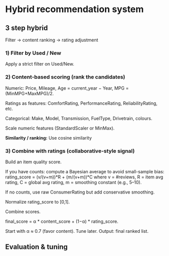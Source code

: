 # Hybrid recommendation system

## 3 step hybrid 
Filter → content ranking → rating adjustment 

### 1) Filter by Used / New

Apply a strict filter on Used/New.

### 2) Content-based scoring (rank the candidates)

Numeric: Price, Mileage, Age = current_year − Year, MPG = (MinMPG+MaxMPG)/2.

Ratings as features: ComfortRating, PerformanceRating, ReliabilityRating, etc.

Categorical: Make, Model, Transmission, FuelType, Drivetrain, colours. 

Scale numeric features (StandardScaler or MinMax).

**Similarity / ranking:** Use cosine similarity

### 3) Combine with ratings (collaborative-style signal)

Build an item quality score.

If you have counts: compute a Bayesian average to avoid small-sample bias:
rating_score = (v/(v+m))*R + (m/(v+m))*C
where v = #reviews, R = item avg rating, C = global avg rating, m = smoothing constant (e.g., 5–10).

If no counts, use raw ConsumerRating but add conservative smoothing.

Normalize rating_score to [0,1].

Combine scores.

final_score = α * content_score + (1−α) * rating_score.

Start with α ≈ 0.7 (favor content). Tune later.
Output: final ranked list.

## Evaluation & tuning 